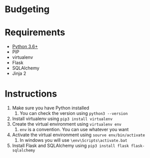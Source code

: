 # Budgeting

# Requirements
- [Python 3.6+](https://www.python.org/downloads/)
- PIP
- virtualenv
- Flask
- SQLAlchemy
- Jinja 2

# Instructions
1. Make sure you have Python installed
    1. You can check the version using `python3 --version`
1. Install virtualenv using `pip3 install virtualenv`
1. Create the virtual environment using `virtualenv env`
    1. `env` is a convention. You can use whatever you want
1. Activate the virtual environment using `sourve env/bin/activate`
    1. In windows you will use `\env\Scripts\activate.bat`
1. Install Flask and SQLAlchemy using `pip3 install flask flask-sqlalchemy`

